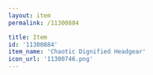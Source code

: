 ```yaml
---
layout: item
permalink: /11300884

title: Item
id: '11300884'
item_name: 'Chaotic Dignified Headgear'
icon_url: '11300746.png'
---
```

